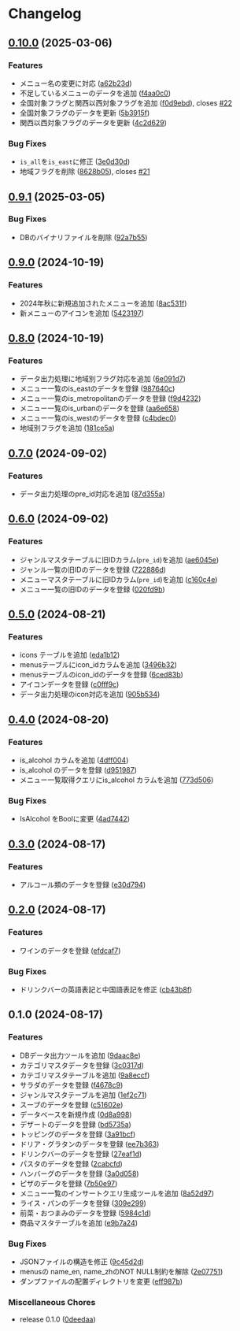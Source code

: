 # Changelog

## [0.10.0](https://github.com/ryohidaka/saizeriya-menus/compare/v0.9.1...v0.10.0) (2025-03-06)


### Features

* メニュー名の変更に対応 ([a62b23d](https://github.com/ryohidaka/saizeriya-menus/commit/a62b23d7b5486c6753e43938057b1e251e978019))
* 不足しているメニューのデータを追加 ([f4aa0c0](https://github.com/ryohidaka/saizeriya-menus/commit/f4aa0c04fd1672573e50a8876b2247a8ed577bfc))
* 全国対象フラグと関西以西対象フラグを追加 ([f0d9ebd](https://github.com/ryohidaka/saizeriya-menus/commit/f0d9ebdc70f3730de4d96aa9ae9d67ae22f7ed6d)), closes [#22](https://github.com/ryohidaka/saizeriya-menus/issues/22)
* 全国対象フラグのデータを更新 ([5b3915f](https://github.com/ryohidaka/saizeriya-menus/commit/5b3915f5b25cbbb04bdc26e9866ba16a4fc9bfdd))
* 関西以西対象フラグのデータを更新 ([4c2d629](https://github.com/ryohidaka/saizeriya-menus/commit/4c2d629ca2126bb02637614b415b0214976c766b))


### Bug Fixes

* `is_all`を`is_east`に修正 ([3e0d30d](https://github.com/ryohidaka/saizeriya-menus/commit/3e0d30d3dce82333517847e78d5c9cc6400d5c7b))
* 地域フラグを削除 ([8628b05](https://github.com/ryohidaka/saizeriya-menus/commit/8628b0574ba4e5b34bbd87f0eb64010026575eed)), closes [#21](https://github.com/ryohidaka/saizeriya-menus/issues/21)

## [0.9.1](https://github.com/ryohidaka/saizeriya-menus/compare/v0.9.0...v0.9.1) (2025-03-05)


### Bug Fixes

* DBのバイナリファイルを削除 ([92a7b55](https://github.com/ryohidaka/saizeriya-menus/commit/92a7b55d78bb4ab537cdf753b024c4f4cce0b127))

## [0.9.0](https://github.com/ryohidaka/saizeriya-menus/compare/v0.8.0...v0.9.0) (2024-10-19)


### Features

* 2024年秋に新規追加されたメニューを追加 ([8ac531f](https://github.com/ryohidaka/saizeriya-menus/commit/8ac531f82f027fa7e1fd024965a7592a9a755ebd))
* 新メニューのアイコンを追加 ([5423197](https://github.com/ryohidaka/saizeriya-menus/commit/54231978e4b5b64511d4a58bb43017a90aedfa2e))

## [0.8.0](https://github.com/ryohidaka/saizeriya-menus/compare/v0.7.0...v0.8.0) (2024-10-19)


### Features

* データ出力処理に地域別フラグ対応を追加 ([6e091d7](https://github.com/ryohidaka/saizeriya-menus/commit/6e091d721cc0dae1f1517c68537c97cca1eb372e))
* メニュー一覧のis_eastのデータを登録 ([987640c](https://github.com/ryohidaka/saizeriya-menus/commit/987640cbfd2f7ca2f3c8af377a502d8b8cb712b9))
* メニュー一覧のis_metropolitanのデータを登録 ([f9d4232](https://github.com/ryohidaka/saizeriya-menus/commit/f9d4232a976bad44d4ba628842e155af35927d98))
* メニュー一覧のis_urbanのデータを登録 ([aa6e658](https://github.com/ryohidaka/saizeriya-menus/commit/aa6e658670a5453bd9322c9c68a9dfe3a146e307))
* メニュー一覧のis_westのデータを登録 ([c4bdec0](https://github.com/ryohidaka/saizeriya-menus/commit/c4bdec081a2a6a94eb174837b9ed1b4c65aa77dc))
* 地域別フラグを追加 ([181ce5a](https://github.com/ryohidaka/saizeriya-menus/commit/181ce5ae6e915bef78ef8b48ab9c3f5b24bdfa3a))

## [0.7.0](https://github.com/ryohidaka/saizeriya-menus/compare/v0.6.0...v0.7.0) (2024-09-02)


### Features

* データ出力処理のpre_id対応を追加 ([87d355a](https://github.com/ryohidaka/saizeriya-menus/commit/87d355af36c9dd47e3a996d4e8c3a0a55017c9ca))

## [0.6.0](https://github.com/ryohidaka/saizeriya-menus/compare/v0.5.0...v0.6.0) (2024-09-02)


### Features

* ジャンルマスタテーブルに旧IDカラム(`pre_id`)を追加 ([ae6045e](https://github.com/ryohidaka/saizeriya-menus/commit/ae6045ec0989b3dad663990c622d029065172f0f))
* ジャンル一覧の旧IDのデータを登録 ([722886d](https://github.com/ryohidaka/saizeriya-menus/commit/722886d10fc31e80118d7c7baa8507f649827d62))
* メニューマスタテーブルに旧IDカラム(`pre_id`)を追加 ([c160c4e](https://github.com/ryohidaka/saizeriya-menus/commit/c160c4eef88900996e195f651377dc195950e476))
* メニュー一覧の旧IDのデータを登録 ([020fd9b](https://github.com/ryohidaka/saizeriya-menus/commit/020fd9b93e9333add0b298503290d946054169ad))

## [0.5.0](https://github.com/ryohidaka/saizeriya-menus/compare/v0.4.0...v0.5.0) (2024-08-21)


### Features

* icons テーブルを追加 ([eda1b12](https://github.com/ryohidaka/saizeriya-menus/commit/eda1b12e7a2d2163db2b82bd6f319162bd73e184))
* menusテーブルにicon_idカラムを追加 ([3496b32](https://github.com/ryohidaka/saizeriya-menus/commit/3496b32cb82a85a083dfbeca4eb1f2908a32edfb))
* menusテーブルのicon_idのデータを登録 ([6ced83b](https://github.com/ryohidaka/saizeriya-menus/commit/6ced83b2424f49eb8c23aedd8f1addd8982b72da))
* アイコンデータを登録 ([c0fff9c](https://github.com/ryohidaka/saizeriya-menus/commit/c0fff9c2b62e232b3cb6819afe07134a07baf52c))
* データ出力処理のicon対応を追加 ([905b534](https://github.com/ryohidaka/saizeriya-menus/commit/905b534bf8927b8864374726854f2c0f8a1f29e7))

## [0.4.0](https://github.com/ryohidaka/saizeriya-menus/compare/v0.3.0...v0.4.0) (2024-08-20)


### Features

* is_alcohol カラムを追加 ([4dff004](https://github.com/ryohidaka/saizeriya-menus/commit/4dff004c85d912860fb36e36a2d57c42ce075c07))
* is_alcohol のデータを登録 ([d951987](https://github.com/ryohidaka/saizeriya-menus/commit/d9519878b7df93c8c23a1c5432158905c408676e))
* メニュー一覧取得クエリにis_alcohol カラムを追加 ([773d506](https://github.com/ryohidaka/saizeriya-menus/commit/773d50677f87500b2d53ec0b26f99e97c2633593))


### Bug Fixes

* IsAlcohol をBoolに変更 ([4ad7442](https://github.com/ryohidaka/saizeriya-menus/commit/4ad744290cd74cf607389e4983cca512238c5892))

## [0.3.0](https://github.com/ryohidaka/saizeriya-menus/compare/v0.2.0...v0.3.0) (2024-08-17)


### Features

* アルコール類のデータを登録 ([e30d794](https://github.com/ryohidaka/saizeriya-menus/commit/e30d7949193fa61a0240b36fb796235e7ef6fd58))

## [0.2.0](https://github.com/ryohidaka/saizeriya-menus/compare/v0.1.0...v0.2.0) (2024-08-17)


### Features

* ワインのデータを登録 ([efdcaf7](https://github.com/ryohidaka/saizeriya-menus/commit/efdcaf769e3f304d4adafa345252254855da5fb1))


### Bug Fixes

* ドリンクバーの英語表記と中国語表記を修正 ([cb43b8f](https://github.com/ryohidaka/saizeriya-menus/commit/cb43b8f8dde53e7595d2d17c75b7cc2f2eb6bc96))

## 0.1.0 (2024-08-17)


### Features

* DBデータ出力ツールを追加 ([9daac8e](https://github.com/ryohidaka/saizeriya-menus/commit/9daac8e428fbf2d92b230add6e9845f2fa7dc9ff))
* カテゴリマスタデータを登録 ([3c0317d](https://github.com/ryohidaka/saizeriya-menus/commit/3c0317d4d5dc3d63b4c8b1b5ba1deac651fcfbbc))
* カテゴリマスタテーブルを追加 ([9a8eccf](https://github.com/ryohidaka/saizeriya-menus/commit/9a8eccf305f6554f6615d668ee2d63ca71d13b4f))
* サラダのデータを登録 ([f4678c9](https://github.com/ryohidaka/saizeriya-menus/commit/f4678c99531a25d790077290fcba439b4ca987f7))
* ジャンルマスタテーブルを追加 ([1ef2c71](https://github.com/ryohidaka/saizeriya-menus/commit/1ef2c71e96f8fd2bc431b2537e4d199add3c22ad))
* スープのデータを登録 ([c51602e](https://github.com/ryohidaka/saizeriya-menus/commit/c51602e9303050f8fbd4f257a1e5fe838ef46ae2))
* データベースを新規作成 ([0d8a998](https://github.com/ryohidaka/saizeriya-menus/commit/0d8a998c31bc7b2a4d78f1f4d155f7b1ef293ffc))
* デザートのデータを登録 ([bd5735a](https://github.com/ryohidaka/saizeriya-menus/commit/bd5735a8d6dc0e1a825f6be00544110d3212eb95))
* トッピングのデータを登録 ([3a91bcf](https://github.com/ryohidaka/saizeriya-menus/commit/3a91bcf23fdae123f032823bd502ab1c494922d8))
* ドリア・グラタンのデータを登録 ([ee7b363](https://github.com/ryohidaka/saizeriya-menus/commit/ee7b363b761aded6ead4e416e006285076f47c62))
* ドリンクバーのデータを登録 ([27eaf1d](https://github.com/ryohidaka/saizeriya-menus/commit/27eaf1dc434c93f8c062bc0f45dfee669f37da10))
* パスタのデータを登録 ([2cabcfd](https://github.com/ryohidaka/saizeriya-menus/commit/2cabcfd982fa0e7b9fe88128bb59d4a7f0bcab08))
* ハンバーグのデータを登録 ([3a0d058](https://github.com/ryohidaka/saizeriya-menus/commit/3a0d058447c3897c5cedaff49424eb71fc93b7c5))
* ピザのデータを登録 ([7b50e97](https://github.com/ryohidaka/saizeriya-menus/commit/7b50e97d815a6beb952c5f916e86a00c61bf542b))
* メニュー一覧のインサートクエリ生成ツールを追加 ([8a52d97](https://github.com/ryohidaka/saizeriya-menus/commit/8a52d9710f1f4ffeecf8224612f5d648f4a83fcb))
* ライス・パンのデータを登録 ([309e299](https://github.com/ryohidaka/saizeriya-menus/commit/309e2993c1ab05526178ad0bc5b81434c80c9fba))
* 前菜・おつまみのデータを登録 ([5984c1d](https://github.com/ryohidaka/saizeriya-menus/commit/5984c1d7bf60cc8579f8e2d229f95bcc8098e21d))
* 商品マスタテーブルを追加 ([e9b7a24](https://github.com/ryohidaka/saizeriya-menus/commit/e9b7a24fb5c3efcaede2d4ec203d2187b1f436ae))


### Bug Fixes

* JSONファイルの構造を修正 ([9c45d2d](https://github.com/ryohidaka/saizeriya-menus/commit/9c45d2d226dbcad3912c470868fd4fb9ddcd0251))
* menusの name_en, name_zhのNOT NULL制約を解除 ([2e07751](https://github.com/ryohidaka/saizeriya-menus/commit/2e077516227c9e98945085f7a31eb07b5f6e85ba))
* ダンプファイルの配置ディレクトリを変更 ([eff987b](https://github.com/ryohidaka/saizeriya-menus/commit/eff987b2e9d22a0c4a4a4590ba5c99682783e59c))


### Miscellaneous Chores

* release 0.1.0 ([0deedaa](https://github.com/ryohidaka/saizeriya-menus/commit/0deedaa5b43587506421504515fe748b7edbd219))
